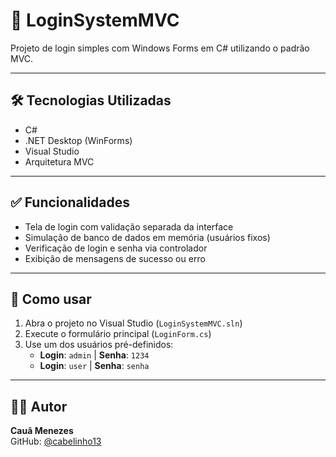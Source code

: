 # 🔐 LoginSystemMVC

Projeto de login simples com Windows Forms em C# utilizando o padrão MVC.

---

## 🛠️ Tecnologias Utilizadas

- C#
- .NET Desktop (WinForms)
- Visual Studio
- Arquitetura MVC

---

## ✅ Funcionalidades

- Tela de login com validação separada da interface
- Simulação de banco de dados em memória (usuários fixos)
- Verificação de login e senha via controlador
- Exibição de mensagens de sucesso ou erro

---

## 🧠 Como usar

1. Abra o projeto no Visual Studio (`LoginSystemMVC.sln`)
2. Execute o formulário principal (`LoginForm.cs`)
3. Use um dos usuários pré-definidos:
   - **Login**: `admin` | **Senha**: `1234`
   - **Login**: `user`  | **Senha**: `senha`

---

## 👨‍💻 Autor

**Cauã Menezes**  
GitHub: [@cabelinho13](https://github.com/cabelinho13)
